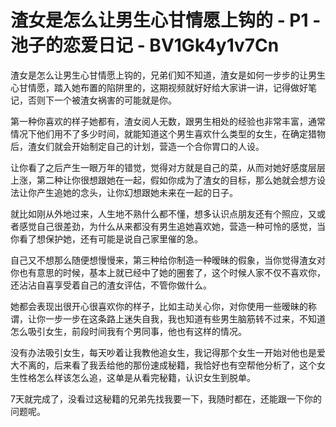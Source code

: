 # 渣女是怎么让男生心甘情愿上钩的 - P1 - 池子的恋爱日记 - BV1Gk4y1v7Cn

渣女是怎么让男生心甘情愿上钩的，兄弟们知不知道，渣女是如何一步步的让男生心甘情愿，踏入她布置的陷阱里的，这期视频就好好给大家讲一讲，记得做好笔记，否则下一个被渣女祸害的可能就是你。

第一种你喜欢的样子她都有，渣女阅人无数，跟男生相处的经验也非常丰富，通常情况下他们用不了多少时间，就能知道这个男生喜欢什么类型的女生，在确定猎物后，渣女们就会开始制定自己的计划，营造一个合你胃口的人设。

让你看了之后产生一眼万年的错觉，觉得对方就是自己的菜，从而对她好感度层层上涨，第二种让你很想跟她在一起，假如你成为了渣女的目标，那么她就会想方设法让你产生追她的念头，让你幻想跟她未来在一起的日子。

就比如刚从外地过来，人生地不熟什么都不懂，想多认识点朋友还有个照应，又或者感觉自己很差劲，为什么从来都没有男生追她喜欢她，营造一种可怜的感觉，当你看了想保护她，还有可能是说自己家里催的急。

自己又不想那么随便想慢慢来，第三种给你制造一种暧昧的假象，当你觉得渣女对你也有意思的时候，基本上就已经中了她的圈套了，这个时候人家不仅不喜欢你，还沾沾自喜享受着自己的渣女评估，不管你做什么。

她都会表现出很开心很喜欢你的样子，比如主动关心你，对你使用一些暧昧的称谓，让你一步一步在这条路上迷失自我，我也知道有些男生脑筋转不过来，不知道怎么吸引女生，前段时间我有个男同事，他也有这样的情况。

没有办法吸引女生，每天吵着让我教他追女生，我记得那个女生一开始对他也是爱大不离的，后来看了我丢给他的那份速成秘籍，我恰好也有空帮他分析了，这个女生性格怎么样该怎么追，这单是从看完秘籍，认识女生到脱单。

7天就完成了，没看过这秘籍的兄弟先找我要一下，我随时都在，还能跟一下你的问题呢。